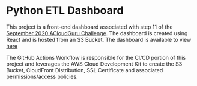 # Python ETL Dashboard

This project is a front-end dashboard associated with step 11 of the [September 2020 ACloudGuru Challenge](https://acloudguru.com/blog/engineering/cloudguruchallenge-python-aws-etl). The dashboard is created using React and is hosted from an S3 Bucket. The dashboard is available to view [here](https://acg-covid-challenge.jviloria.com/)

The GitHub Actions Workflow is responsible for the CI/CD portion of this project and leverages the AWS Cloud Development Kit to create the S3 Bucket, CloudFront Distribution, SSL Certificate and associated permissions/access policies.
